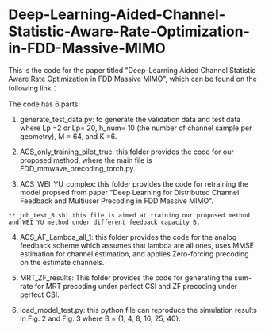 # Deep-Learning-Aided-Channel-Statistic-Aware-Rate-Optimization-in-FDD-Massive-MIMO

This is the code for the paper titled "Deep-Learning Aided Channel Statistic Aware Rate Optimization in FDD Massive MIMO", which can be found on the following link：

The code has 6 parts:

  1. generate_test_data.py: to generate the validation data and test data where Lp =2 or Lp= 20, h_num= 10 (the number of channel sample per geometry), M = 64, and K =6. 

  2. ACS_only_training_pilot_true: this folder provides the code for our proposed method, where the main file is FDD_mmwave_precoding_torch.py.
  
  3. ACS_WEI_YU_complex: this folder provides the code for retraining the model propsed from paper "Deep Learning for Distributed Channel Feedback and Multiuser Precoding in FDD Massive MIMO".
  
    ** job_test_B.sh: this file is aimed at training our proposed method and WEI YU method under different feedback capacity B. 
  
  4. ACS_AF_Lambda_all_1: this folder provides the code for the analog feedback scheme which assumes that lambda are all ones, uses MMSE estimation for channel estimation, and applies Zero-forcing precoding on the estimate channels. 
  
  5. MRT_ZF_results: This folder provides the code for generating the sum-rate for MRT precoding under perfect CSI and ZF precoding under perfect CSI. 
  
  6. load_model_test.py: this python file can reproduce the simulation results in Fig. 2 and Fig. 3 where B = {1, 4, 8, 16, 25, 40}. 
 
  
  
